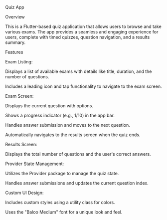 Quiz App

Overview

This is a Flutter-based quiz application that allows users to browse and take various exams. The app provides a seamless and engaging experience for users, complete with timed quizzes, question navigation, and a results summary.

Features

Exam Listing:

Displays a list of available exams with details like title, duration, and the number of questions.

Includes a leading icon and tap functionality to navigate to the exam screen.

Exam Screen:

Displays the current question with options.

Shows a progress indicator (e.g., 1/10) in the app bar.

Handles answer submission and moves to the next question.

Automatically navigates to the results screen when the quiz ends.

Results Screen:

Displays the total number of questions and the user's correct answers.

Provider State Management:

Utilizes the Provider package to manage the quiz state.

Handles answer submissions and updates the current question index.

Custom UI Design:

Includes custom styles using a utility class for colors.

Uses the "Baloo Medium" font for a unique look and feel.
